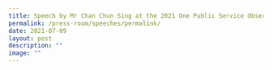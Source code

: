 ```yaml
---
title: Speech by Mr Chan Chun Sing at the 2021 One Public Service Observance Ceremony
permalink: /press-room/speeches/permalink/
date: 2021-07-09
layout: post
description: ""
image: ""
---
```

